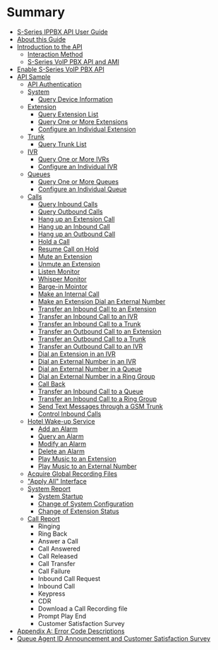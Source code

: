 # Summary

* [S-Series IPPBX API User Guide](README.md)
* [About this Guide](about_this_guide.md)
* [Introduction to the API](introduction_to_the_api/README.md)
  * [Interaction Method](introduction_to_the_api/interaction_method.md)
  * [S-Series VoIP PBX API and AMI](introduction_to_the_api/s-series_voip_pbx_api_and_ami.md)
* [Enable S-Series VoIP PBX API](enable_s-series_voip_pbx_api.md)
* [API Sample](api_sample/README.md)
  * [API Authentication](api_sample/api_authentication.md)
  * [System](api_sample/system.md)
    * [Query Device Information](api_sample/system/device-information.md)
  * [Extension](api_sample/extension.md)
    * [Query Extension List](api_sample/extension/query-extension-list.md)
    * [Query One or More Extensions](api_sample/extension/query-one-or-more-extensions.md)
    * [Configure an Individual Extension](api_sample/extension/configure-an-individual-extension.md)
  * [Trunk](api_sample/trunk.md)
    * [Query Trunk List](api_sample/trunk/query-trunk-list.md)
  * [IVR](api_sample/ivr.md)
    * [Query One or More IVRs](api_sample/ivr/query-one-or-more-ivrs.md)
    * [Configure an Individual IVR](api_sample/ivr/configure-an-individual-ivr.md)
  * [Queues](api_sample/queues.md)
    * [Query One or More Queues](api_sample/queues/query-one-or-more-queues.md)
    * [Configure an Individual Queue](api_sample/queues/configure-an-individual-queue.md)
  * [Calls](api_sample/calls.md)
    * [Query Inbound Calls](api_sample/calls/query-inbound-calls.md)
    * [Query Outbound Calls](api_sample/calls/query-outbound-calls.md)
    * [Hang up an Extension Call](api_sample/calls/hang-up-an-extension-call.md)
    * [Hang up an Inbound Call](api_sample/calls/hang-up-an-inbound-call.md)
    * [Hang up an Outbound Call](api_sample/calls/hang-up-an-outbound-call.md)
    * [Hold a Call](api_sample/calls/hold-a-call.md)
    * [Resume Call on Hold](api_sample/calls/resume-call-on-hold.md)
    * [Mute an Extension](api_sample/calls/mute-an-extension.md)
    * [Unmute an Extension](api_sample/calls/unmute-an-extension.md)
    * [Listen Monitor](api_sample/calls/listen-monitor.md)
    * [Whisper Monitor](api_sample/calls/whisper-monitor.md)
    * [Barge-in Mointor](api_sample/calls/barge-in-mointor.md)
    * [Make an Internal Call](api_sample/calls/make-an-internal-call.md)
    * [Make an Extension Dial an External Number](api_sample/calls/make-an-extension-dial-an-external-number.md)
    * [Transfer an Inbound Call to an Extension](api_sample/calls/transfer-an-inbound-call-to-an-extension.md)
    * [Transfer an Inbound Call to an IVR](api_sample/calls/transfer-an-inbound-call-to-an-ivr.md)
    * [Transfer an Inbound Call to a  Trunk](api_sample/calls/transfer-an-inbound-call-to-a-trunk.md)
    * [Transfer an Outbound Call to an Extension](api_sample/calls/transfer-an-outbound-call-to-an-extension.md)
    * [Transfer an Outbound Call to a Trunk](api_sample/calls/transfer-an-outbound-call-to-a-trunk.md)
    * [Transfer an Outbound Call to an IVR](api_sample/calls/transfer-an-outbound-call-to-an-ivr.md)
    * [Dial an Extension in an IVR](api_sample/calls/dial-an-extension-in-an-ivr.md)
    * [Dial an External Number in an IVR](api_sample/calls/dial-an-external-number-in-an-ivr.md)
    * [Dial an External Number in a Queue](api_sample/calls/dial-an-external-number-in-a-queue.md)
    * [Dial an External Number in a Ring Group](api_sample/calls/dial-an-external-number-in-a-ring-group.md)
    * [Call Back](api_sample/calls/call-back.md)
    * [Transfer an Inbound Call to a Queue](api_sample/calls/transfer-an-inbound-call-to-a-queue.md)
    * [Transfer an Inbound Call to a Ring Group](api_sample/calls/transfer-an-inbound-call-to-a-ring-group.md)
    * [Send Text Messages through a GSM Trunk](api_sample/calls/send-text-messages-through-a-gsm-trunk.md)
    * [Control Inbound Calls](api_sample/calls/control-inbound-calls.md)
  * [Hotel Wake-up Service ](api_sample/hotel_wake-up_service.md)
    * [Add an Alarm](api_sample/hotel_wake-up_service/add-an-alarm.md)
    * [Query an Alarm](api_sample/hotel_wake-up_service/query-an-alarm.md)
    * [Modify an Alarm](api_sample/hotel_wake-up_service/modify-an-alarm.md)
    * [Delete an Alarm](api_sample/hotel_wake-up_service/delete-an-alarm.md)
    * [Play Music to an Extension](api_sample/hotel_wake-up_service/play-music-to-an-extension.md)
    * [Play Music to an External Number](api_sample/hotel_wake-up_service/play-music-to-an-external-number.md)
  * [Acquire Global Recording Files](api_sample/acquire-global-recording-files.md)
  * ["Apply All" Interface](api_sample/apply-interface.md)
  * [System Report](api_sample/system_report.md)
    * [System Startup](api_sample/system_report/system-startup.md)
    * [Change of System Configuration](api_sample/system_report/change-of-system-configuration.md)
    * [Change of Extension Status](api_sample/system_report/change-of-extension-status.md)
  * [Call Report](api_sample/call-report.md)
    * Ringing
    * Ring Back
    * Answer a Call
    * Call Answered
    * Call Released
    * Call Transfer
    * Call Failure
    * Inbound Call Request
    * Inbound Call
    * Keypress
    * CDR
    * Download a Call Recording file
    * Prompt Play End
    * Customer Satisfaction Survey
* [Appendix A: Error Code Descriptions](appendix_a_error_code_descriptions.md)
* [Queue Agent ID Announcement and Customer Satisfaction Survey](api_sample/hotel_wake-up_service/queue-agent-id-announcement-and-customer-satisfaction-survey.md)

